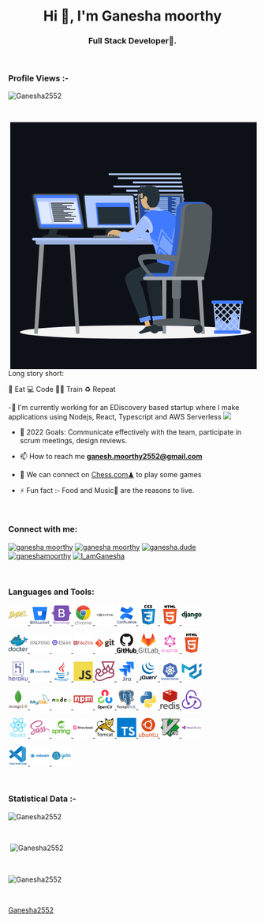 <h1 align="center">Hi 👋, I'm Ganesha moorthy</h1>
<h3 align="center">Full Stack Developer🌟.</h3>

<br>

<p align="right"> <h3>Profile Views :-</h3> <img src="https://komarev.com/ghpvc/?username=Ganesha2552&label=Profile%20views&color=0e75b6&style=flat"
    alt="Ganesha2552" /> 
  </p>

<br>

<p><img align="right" src="https://github.com/Ganesha2552/Ganesha2552/blob/main/animation_500_kxa883sd.gif" alt="ganesha2552" /></p>
Long story short:

🥑 Eat 💻 Code 💪🏽 Train ♻️ Repeat


-🏦 I'm currently working for an EDiscovery based startup where I make applications using Nodejs, React, Typescript and AWS Serverless       <img src="https://media.giphy.com/media/WUlplcMpOCEmTGBtBW/giphy.gif" width="30">

- 🥅 2022 Goals: Communicate effectively with the team, participate in scrum meetings, design reviews.

- 📫 How to reach me **ganesh.moorthy2552@gmail.com**

- 👯 We can connect on <a href="https://www.chess.com/member/ganeshamoorthy2552" target="blank">Chess.com♟</a> to play some games

- ⚡ Fun fact :- Food and Music🎵 are the reasons to live.

<br>

<h3 align="left">Connect with me:</h3>
<p align="left">
  <a href="https://www.linkedin.com/in/ganeshamoorthy2552/" target="blank"><img align="center"
      src="https://raw.githubusercontent.com/rahuldkjain/github-profile-readme-generator/master/src/images/icons/Social/linked-in-alt.svg"
      alt="ganesha moorthy" height="30" width="40" /></a>
  <a href="https://fb.com/ganesha.moorthy" target="blank"><img align="center"
      src="https://raw.githubusercontent.com/rahuldkjain/github-profile-readme-generator/master/src/images/icons/Social/facebook.svg"
      alt="ganesha moorthy" height="30" width="40" /></a>
  <a href="https://www.instagram.com/ganesha.dude/" target="blank"><img align="center"
      src="https://raw.githubusercontent.com/rahuldkjain/github-profile-readme-generator/master/src/images/icons/Social/instagram.svg"
      alt="ganesha.dude" height="30" width="40" /></a>
  <a href="https://www.hackerrank.com/ganesh_moorthy21" target="blank"><img align="center"
      src="https://raw.githubusercontent.com/rahuldkjain/github-profile-readme-generator/master/src/images/icons/Social/hackerrank.svg"
      alt="ganeshamoorthy" height="30" width="40" /></a>
 <a href="https://twitter.com/I_amGanesha" target="blank"><img align="center"
      src="https://raw.githubusercontent.com/rahuldkjain/github-profile-readme-generator/master/src/images/icons/Social/twitter.svg"
      alt="I_amGanesha" height="30" width="40" /></a>
</p>

<br>

<h3 align="left">Languages and Tools:</h3>
<p align="left"> <a href="https://babeljs.io/" target="_blank" rel="noreferrer"> <img
      src="https://raw.githubusercontent.com/devicons/devicon/master/icons/babel/babel-original.svg"
      alt="babel" width="40" height="40" /> </a><a href="https://bitbucket.org" target="_blank" rel="noreferrer"> <img
      src="https://raw.githubusercontent.com/devicons/devicon/master/icons/bitbucket/bitbucket-original-wordmark.svg"
      alt="bitbucket" width="40" height="40" /> </a> <a href="https://getbootstrap.com" target="_blank" rel="noreferrer">
    <img src="https://raw.githubusercontent.com/devicons/devicon/master/icons/bootstrap/bootstrap-plain-wordmark.svg"
      alt="bootstrap" width="40" height="40" /> </a> <a href="https://www.google.com/intl/en_in/chrome/" target="_blank"
    rel="noreferrer"> <img src="https://raw.githubusercontent.com/devicons/devicon/master/icons/chrome/chrome-original-wordmark.svg"
      alt="chrome" width="40" height="40" /> </a> <a href="https://codepen.io" target="_blank" rel="noreferrer">
    <img src="https://raw.githubusercontent.com/devicons/devicon/master/icons/codepen/codepen-original-wordmark.svg"
      alt="codepen" width="40" height="40" /> </a><a href="https://www.atlassian.com/software/confluence"
    target="_blank" rel="noreferrer"> <img
      src="https://raw.githubusercontent.com/devicons/devicon/master/icons/confluence/confluence-original-wordmark.svg" alt="confluence" width="40"
                                           height="40" /> </a> <a href="https://www.w3schools.com/css/" target="_blank"
    rel="noreferrer"> <img
      src="https://raw.githubusercontent.com/devicons/devicon/master/icons/css3/css3-original-wordmark.svg" alt="css3"
      width="40" height="40" /> </a> <a href="https://www.w3.org/html/" target="_blank" rel="noreferrer"> <img
      src="https://raw.githubusercontent.com/devicons/devicon/master/icons/html5/html5-original-wordmark.svg"
      alt="html5" width="40" height="40" /> </a> 
     <a href="https://www.djangoproject.com" target="_blank" rel="noreferrer"> <img
      src="https://raw.githubusercontent.com/devicons/devicon/master/icons/django/django-plain-wordmark.svg" alt="django" width="40"
      height="40" /> </a></p><p align="left">
     <a href="https://www.docker.com" target="_blank" rel="noreferrer"> <img
      src="https://raw.githubusercontent.com/devicons/devicon/master/icons/docker/docker-original-wordmark.svg" alt="Docker" width="40"
      height="40" /> </a>
     <a href="https://expressjs.com" target="_blank" rel="noreferrer"> <img
      src="https://raw.githubusercontent.com/devicons/devicon/master/icons/express/express-original-wordmark.svg" alt="express" width="40"
      height="40" /> </a>
     <a href="https://eslint.org" target="_blank" rel="noreferrer"> <img
      src="https://raw.githubusercontent.com/devicons/devicon/master/icons/eslint/eslint-original-wordmark.svg" alt="eslint" width="40"
      height="40" /> </a>  
    <a href="https://filezilla-project.org" target="_blank" rel="noreferrer"> <img
      src="https://raw.githubusercontent.com/devicons/devicon/master/icons/filezilla/filezilla-plain-wordmark.svg" alt="filezilla" width="40"
      height="40" /> </a>  
    <a href="https://git-scm.com" target="_blank" rel="noreferrer"> <img
      src="https://raw.githubusercontent.com/devicons/devicon/master/icons/git/git-original-wordmark.svg" alt="git" width="40"
      height="40" /> </a>
    <a href="https://github.com" target="_blank" rel="noreferrer"> <img
      src="https://raw.githubusercontent.com/devicons/devicon/master/icons/github/github-original-wordmark.svg" alt="github" width="40"
      height="40" /> </a>
    <a href="https://about.gitlab.com/" target="_blank" rel="noreferrer"> <img
      src="https://raw.githubusercontent.com/devicons/devicon/master/icons/gitlab/gitlab-original-wordmark.svg" alt="gitlab" width="40"
      height="40" /> </a>
     <a href="https://graphql.org/" target="_blank" rel="noreferrer"> <img
      src="https://raw.githubusercontent.com/devicons/devicon/master/icons/graphql/graphql-plain-wordmark.svg" alt="graphql" width="40"
      height="40" /> </a>
     <a href="https://www.w3schools.com/html/" target="_blank" rel="noreferrer"> <img
      src="https://raw.githubusercontent.com/devicons/devicon/master/icons/html5/html5-original-wordmark.svg" alt="html5" width="40"
      height="40" /> </a>
    </p><p align="left">
     <a href="https://heroku.com" target="_blank" rel="noreferrer"> <img
      src="https://raw.githubusercontent.com/devicons/devicon/master/icons/heroku/heroku-original-wordmark.svg" alt="heroku" width="40"
      height="40" /> </a>    
     <a href="https://www.jetbrains.com/idea" target="_blank" rel="noreferrer"> <img
      src="https://raw.githubusercontent.com/devicons/devicon/master/icons/intellij/intellij-original-wordmark.svg" alt="Intellij" width="40"
      height="40" /> </a>
    <a href="https://www.java.com" target="_blank" rel="noreferrer"> <img
      src="https://raw.githubusercontent.com/devicons/devicon/master/icons/java/java-original.svg" alt="java" width="40"
      height="40" /> </a> <a href="https://developer.mozilla.org/en-US/docs/Web/JavaScript" target="_blank"
    rel="noreferrer"> <img
      src="https://raw.githubusercontent.com/devicons/devicon/master/icons/javascript/javascript-original.svg"
      alt="javascript" width="40" height="40" /> </a> 
     <a href="https://jestjs.io" target="_blank" rel="noreferrer"> <img
      src="https://raw.githubusercontent.com/devicons/devicon/master/icons/jest/jest-plain.svg" alt="jest" width="40"
      height="40" /> </a>
    <a href="https://www.atlassian.com/software/jira" target="_blank" rel="noreferrer"> <img
      src="https://raw.githubusercontent.com/devicons/devicon/master/icons/jira/jira-original-wordmark.svg" alt="Jira" width="40"
      height="40" /> </a>
    <a href="https://jquery.com" target="_blank" rel="noreferrer"> <img
      src="https://raw.githubusercontent.com/devicons/devicon/master/icons/jquery/jquery-original-wordmark.svg" alt="jquery" width="40"
      height="40" /> </a>
    <a href="https://kubernetes.io/" target="_blank" rel="noreferrer"> <img
      src="https://raw.githubusercontent.com/devicons/devicon/master/icons/kubernetes/kubernetes-plain-wordmark.svg" alt="kubernetes" width="40"
      height="40" /> </a>
    <a href="https://mui.com" target="_blank" rel="noreferrer"> <img
      src="https://raw.githubusercontent.com/devicons/devicon/master/icons/materialui/materialui-original.svg" alt="material-ui" width="40"
      height="40" /> </a></p> <p align="left">
    <a href="https://www.mongodb.com" target="_blank" rel="noreferrer"> <img
      src="https://raw.githubusercontent.com/devicons/devicon/master/icons/mongodb/mongodb-original-wordmark.svg" alt="mongo" width="40"
      height="40" /> </a>
   <a href="https://www.mysql.com/" target="_blank" rel="noreferrer"> <img
      src="https://raw.githubusercontent.com/devicons/devicon/master/icons/mysql/mysql-original-wordmark.svg"
      alt="mysql" width="40" height="40" />  
</a> <a href="https://nodejs.org" target="_blank" rel="noreferrer"> <img
      src="https://raw.githubusercontent.com/devicons/devicon/master/icons/nodejs/nodejs-original-wordmark.svg"
      alt="nodejs" width="40" height="40" /> </a> 
    <a href="https://www.npmjs.com" target="_blank" rel="noreferrer"> <img
      src="https://raw.githubusercontent.com/devicons/devicon/master/icons/npm/npm-original-wordmark.svg" alt="npm" width="40"
      height="40" /> </a>
    <a href="https://opencv.org" target="_blank" rel="noreferrer"> <img
      src="https://raw.githubusercontent.com/devicons/devicon/master/icons/opencv/opencv-original-wordmark.svg" alt="opencv" width="40"
      height="40" /> </a> 
    <a href="https://www.postgresql.org" target="_blank" rel="noreferrer"> <img
      src="https://raw.githubusercontent.com/devicons/devicon/master/icons/postgresql/postgresql-original-wordmark.svg" alt="postgresql" width="40"
      height="40" /> </a>
     <a href="https://www.python.org" target="_blank" rel="noreferrer"> <img
      src="https://raw.githubusercontent.com/devicons/devicon/master/icons/python/python-original.svg" alt="python"
      width="40" height="40" /> </a> 
    <a href="https://redis.io" target="_blank" rel="noreferrer"> <img
      src="https://raw.githubusercontent.com/devicons/devicon/master/icons/redis/redis-original-wordmark.svg" alt="redis" width="40"
      height="40" /> </a>
    <a href="https://redux.js.org" target="_blank" rel="noreferrer"> <img
      src="https://raw.githubusercontent.com/devicons/devicon/master/icons/redux/redux-original.svg" alt="redux" width="40"
      height="40" /> </a></p><p align="left">
    <a href="https://reactjs.org/" target="_blank" rel="noreferrer"> <img
      src="https://raw.githubusercontent.com/devicons/devicon/master/icons/react/react-original-wordmark.svg"
      alt="react" width="40" height="40" /> </a>    
    <a href="https://sass-lang.com" target="_blank" rel="noreferrer"> <img
      src="https://raw.githubusercontent.com/devicons/devicon/master/icons/sass/sass-original.svg" alt="sass" width="40"
      height="40" />
    </a> 
      <a href="https://spring.io" target="_blank" rel="noreferrer"> <img
      src="https://raw.githubusercontent.com/devicons/devicon/master/icons/spring/spring-original-wordmark.svg" alt="spring" width="40"
      height="40" /> </a>
      <a href="https://storybook.js.org" target="_blank" rel="noreferrer"> <img
      src="https://raw.githubusercontent.com/devicons/devicon/master/icons/storybook/storybook-original-wordmark.svg" alt="storybook" width="40"
      height="40" /> </a>
      <a href="https://tomcat.apache.org" target="_blank" rel="noreferrer"> <img
      src="https://raw.githubusercontent.com/devicons/devicon/master/icons/tomcat/tomcat-original-wordmark.svg" alt="tomcat" width="40"
      height="40" /> </a>
      <a href="https://www.typescriptlang.org" target="_blank" rel="noreferrer"> <img
      src="https://raw.githubusercontent.com/devicons/devicon/master/icons/typescript/typescript-original.svg" alt="typescript" width="40"
      height="40" /> </a>
     <a href="https://ubuntu.com" target="_blank" rel="noreferrer"> <img
      src="https://raw.githubusercontent.com/devicons/devicon/master/icons/ubuntu/ubuntu-plain-wordmark.svg" alt="ubuntu" width="40"
      height="40" /> </a> 
      <a href="https://www.vim.org" target="_blank" rel="noreferrer"> <img
      src="https://raw.githubusercontent.com/devicons/devicon/master/icons/vim/vim-original.svg" alt="vim" width="40"
      height="40" /> </a>
     <a href="https://visualstudio.microsoft.com/" target="_blank" rel="noreferrer"> <img
      src="https://raw.githubusercontent.com/devicons/devicon/master/icons/visualstudio/visualstudio-plain-wordmark.svg" alt="visual studio" width="40"
      height="40" /> </a></p><p align="left">
      <a href="https://code.visualstudio.com" target="_blank" rel="noreferrer"> <img
      src="https://raw.githubusercontent.com/devicons/devicon/master/icons/vscode/vscode-original-wordmark.svg" alt="vs code" width="40"
      height="40" /> </a>
    <a href="https://webpack.js.org" target="_blank" rel="noreferrer"> <img
      src="https://raw.githubusercontent.com/devicons/devicon/master/icons/webpack/webpack-original-wordmark.svg" alt="webpack" width="40"
      height="40" /> </a>
      <a href="https://yarnpkg.com" target="_blank" rel="noreferrer"> <img
      src="https://raw.githubusercontent.com/devicons/devicon/master/icons/yarn/yarn-original-wordmark.svg" alt="yarn" width="40"
      height="40" /> </a>  
    </p>
      

<br>

<h3>Statistical Data :-</h3>
<p><img align="center"
    src="https://github-readme-stats.vercel.app/api/top-langs?username=Ganesha2552&show_icons=true&locale=en&bg_color=0d1117&text_color=ffffff&layout=compact"
    alt="Ganesha2552" 
    bg_color=#808080/></p>

<br>

<p>&nbsp;<img align="center" src="https://github-readme-stats.vercel.app/api?username=Ganesha2552&show_icons=true&locale=en&bg_color=0d1117&text_color=ffffff&repo=convoychat"
    alt="Ganesha2552" /></p>

<br>

<p><img align="center" src="https://github-readme-streak-stats.herokuapp.com/?user=Ganesha2552&theme=dark&background=0d1117&date_format=M%20j%5B%2C%20Y%5D" alt="Ganesha2552" /></p>
      
<p align="left"> <a href="https://twitter.com/" target="blank"><img
      src="https://img.shields.io/twitter/follow/?logo=twitter&style=for-the-badge" alt="" /></a> </p>

[Ganesha2552](https://github.com/Ganesha2552)
